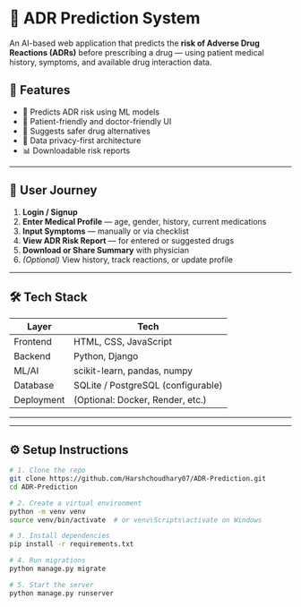 # 🧠 ADR Prediction System

An AI-based web application that predicts the **risk of Adverse Drug Reactions (ADRs)** before prescribing a drug — using patient medical history, symptoms, and available drug interaction data.

## 🚀 Features

- 🧬 Predicts ADR risk using ML models
- 🏥 Patient-friendly and doctor-friendly UI
- 💊 Suggests safer drug alternatives
- 🔐 Data privacy-first architecture
- 📊 Downloadable risk reports

---

## 🔎 User Journey

1. **Login / Signup**
2. **Enter Medical Profile** — age, gender, history, current medications
3. **Input Symptoms** — manually or via checklist
4. **View ADR Risk Report** — for entered or suggested drugs
5. **Download or Share Summary** with physician
6. *(Optional)* View history, track reactions, or update profile

---

## 🛠️ Tech Stack

| Layer        | Tech                           |
|--------------|--------------------------------|
| Frontend     | HTML, CSS, JavaScript          |
| Backend      | Python, Django                 |
| ML/AI        | scikit-learn, pandas, numpy    |
| Database     | SQLite / PostgreSQL (configurable) |
| Deployment   | (Optional: Docker, Render, etc.) |

---



---

## ⚙️ Setup Instructions

```bash
# 1. Clone the repo
git clone https://github.com/Harshchoudhary07/ADR-Prediction.git
cd ADR-Prediction

# 2. Create a virtual environment
python -m venv venv
source venv/bin/activate  # or venv\Scripts\activate on Windows

# 3. Install dependencies
pip install -r requirements.txt

# 4. Run migrations
python manage.py migrate

# 5. Start the server
python manage.py runserver

